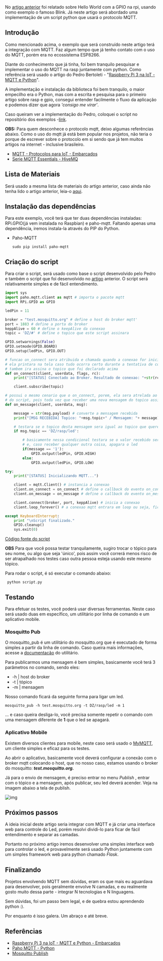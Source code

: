 No [artigo anterior](https://douglaszuqueto.com/artigos) foi relatado sobre Hello World com a GPIO na rpi, usando como exemplo o famoso Blink. Já neste artigo será abordado uma implementação de um script python que usará o protocolo MQTT.

## Introdução

Como mencionado acima, o exemplo que será construído neste artigo terá a integração com MQTT. Faz algum tempo que já tenho contato com o uso do MQTT, porém era no ecossistema ESP8266.

Diante do conhecimento que já tinha, foi bem tranquilo pesquisar e implementar o uso do MQTT na rasp juntamente com python. Como referência será usado o artigo do Pedro Bertoleti - "[Raspberry Pi 3 na IoT - MQTT e Python](https://www.embarcados.com.br/raspberry-pi-3-na-iot-mqtt-e-python/)".

A implementação e instalação da biblioteca foi bem tranquilo, o maior empecilho era o Python, mas com a escrita e pesquisa para o primeiro artigo sobre rasp e gpio, consegui entender facilmente o fluxo da aplicação e podemos dizer que agora *'consigo me virar'*.

Caso queiram ver a implementação do Pedro, coloquei o script no repositório dos exemplos -[link](https://github.com/douglaszuqueto/raspberry-examples/blob/master/python/mqtt/pedro_embarcados.py).

**OBS:** Para quem desconhece o protocolo mqtt, deixo algumas referências abaixo. Como o uso do mqtt já está bem popular nos projetos, não teria o porque de escrever sobre o protocolo em si sendo que já tem muitos artigos na internet - inclusive brasileiro.

* [MQTT - Protocolos para IoT - Embarcados](https://www.embarcados.com.br/mqtt-protocolos-para-iot/)
* [Serie MQTT Essentials - HiveMQ](http://www.hivemq.com/mqtt-essentials/)

## Lista de Materiais

Será usado a mesma lista de materiais do artigo anterior, caso ainda não tenha lido o artigo anterior, leia-o [aqui](https://douglaszuqueto.com/artigos/hello-world-com-gpio-na-rpi3).

## Instalação das dependências

Para este exemplo, você terá que ter duas dependências instaladas: RPi.GPIO(já vem instalada no Raspbian) e paho-mqtt. Faltando apenas uma dependência, iremos instala-la através do PIP do Python.

* Paho-MQTT
	```
	sudo pip install paho-mqtt
	```
	
## Criação do script

Para criar o script, será usado como base o script desenvolvido pelo Pedro e também o script que foi desenvolvido no [artigo](https://douglaszuqueto.com/artigos/hello-world-com-gpio-na-rpi3) anterior. O script será relativamente simples e de fácil entendimento.

```python
import sys
import paho.mqtt.client as mqtt # importa o pacote mqtt
import RPi.GPIO as GPIO

ledPin = 11

broker = "test.mosquitto.org" # define o host do broker mqtt'
port = 1883 # define a porta do broker
keppAlive = 60 # define o keepAlive da conexao
topic = 'DZ/#' # define o topico que este script assinara

GPIO.setwarnings(False)
GPIO.setmode(GPIO.BOARD)
GPIO.setup(ledPin, GPIO.OUT)

# funcao on_connect sera atribuida e chamada quando a conexao for iniciada
# ela printara na tela caso tudo ocorra certo durante a tentativa de conexao
# tambem ira assina o topico que foi declarado acima
def on_connect(client, userdata, flags, rc):
    print("[STATUS] Conectado ao Broker. Resultado de conexao: "+str(rc))

    client.subscribe(topic)

# possui o mesmo cenario que o on_connect, porem, ela sera atrelada ao loop
# do script, pois toda vez que receber uma nova mensagem do topico assinado, ela sera invocada
def on_message(client, userdata, msg):

    message = str(msg.payload) # converte a mensagem recebida
    print("[MSG RECEBIDA] Topico: "+msg.topic+" / Mensagem: "+ message) # imprime no console a mensagem

    # testara se o topico desta mensagem sera igual ao topico que queremos, que neste caso remete ao led
    if msg.topic == 'DZ/rasp/led':

        # basicamente nessa condicional testara se o valor recebido sera 1, sendo 1 acende o led
        # e, caso receber qualquer outra coisa, apagara o led
        if(message == '1'):
            GPIO.output(ledPin, GPIO.HIGH)
        else:
            GPIO.output(ledPin, GPIO.LOW)

try:
    print("[STATUS] Inicializando MQTT...")

    client = mqtt.Client() # instancia a conexao
    client.on_connect = on_connect # define o callback do evento on_connect
    client.on_message = on_message # define o callback do evento on_message

    client.connect(broker, port, keppAlive) # inicia a conexao
    client.loop_forever() # a conexao mqtt entrara em loop ou seja, ficara escutando e processando todas mensagens recebidas

except KeyboardInterrupt:
    print "\nScript finalizado."
    GPIO.cleanup()
    sys.exit(0)

```

[Código fonte do script](https://github.com/douglaszuqueto/douglaszuqueto-artigos/blob/master/do-hello-world-a-integracao-com-mqtt/mqtt.py)

**OBS** Para que você possa testar tranquilamente, sugiro trocar o tópico para seu nome, ou algo que seja 'único', pois assim você correrá menos risco de ser atrapalhado nos testes caso outra pessoa esteja usando este mesmo tópico.

Para rodar o script, é só executar o comando abaixo:
```
 python script.py
 ```

## Testando

Para efetuar os testes, você poderá usar diversas ferramentas. Neste caso será usado duas em específico, um utilitário por linha de comando e um aplicativo mobile.

### Mosquitto Pub

O mosquitto_pub é um utilitário do mosquitto.org que é executado de forma simples a partir da linha de comando. Caso queira mais informações, acesse a [documentação](https://mosquitto.org) do utilitário.

Para publicarmos uma mensagem é bem simples, basicamente você terá 3 parâmetros no comando, sendo eles:
* -h | host do broker
* -t | tópico
* -m | mensagem

Nosso comando ficará da seguinte forma para ligar um led.
```
mosquitto_pub -h test.mosquitto.org -t DZ/rasp/led -m 1
```
 ... e caso queira desliga-lo, você precisa somente repetir o comando com uma mensagem diferente de **1** que o led se apagará.

### Aplicativo Mobile

Existem diversos clientes para mobile, neste caso será usado o [MyMQTT](https://play.google.com/store/apps/details?id=at.tripwire.mqtt.client), um cliente simples e eficaz para os testes.

Ao abrir o aplicativo, basicamente você deverá configurar a conexão com o broker mqtt colocando o host, que no nosso caso, estamos usando o broker do mosquitto: ***test.mosquitto.org.***

Já para o envio de mensagem, é preciso entrar no menu *Publish* , entrar com o tópico e a mensagem, após publicar, seu led deverá acender. Veja na imagem abaixo a tela de publish.

![img](https://douglaszuqueto.com/uploads/articles/artigo-14/mymqtt-publish.png)


## Próximos passos

A ideia inicial deste artigo seria integrar com MQTT e já criar uma interface web para controle do Led, porém resolvi dividi-lo para ficar de fácil entendimento e separar as camadas.

Portanto no próximo artigo iremos desenvolver uma simples interface web para controlar o led, e provavelmente será usado Python juntamente com um simples framework web para python chamado *Flask*.

## Finalizando

Projetos envolvendo MQTT sem dúvidas, eram os que mais eu aguardava para desenvolver, pois geralmente envolve N camadas, e eu realmente gosto muito dessa parte - integrar N tecnologias e N linguagens.

Sem dúvidas, foi um passo bem legal, e de quebra estou aprendendo python :).

Por enquanto é isso galera. Um abraço e até breve.

## Referências

* [Raspberry Pi 3 na IoT - MQTT e Python - Embarcados](https://www.embarcados.com.br/raspberry-pi-3-na-iot-mqtt-e-python/)
* [Paho MQTT - Python](https://github.com/eclipse/paho.mqtt.python/tree/develop)
* [Mosquitto Publish](https://mosquitto.org/man/mosquitto_pub-1.html)